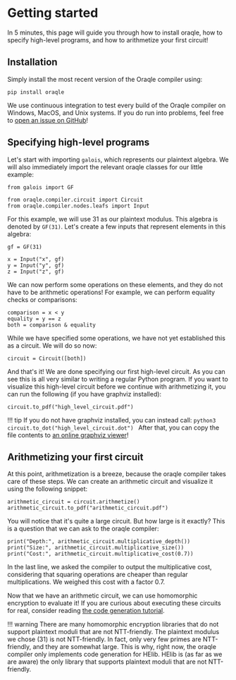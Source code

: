 # Getting started
In 5 minutes, this page will guide you through how to install oraqle, how to specify high-level programs, and how to arithmetize your first circuit!

## Installation
Simply install the most recent version of the Oraqle compiler using:
```
pip install oraqle
```

We use continuous integration to test every build of the Oraqle compiler on Windows, MacOS, and Unix systems.
If you do run into problems, feel free to [open an issue on GitHub]()!

## Specifying high-level programs
Let's start with importing `galois`, which represents our plaintext algebra.
We will also immediately import the relevant oraqle classes for our little example:
```python3
from galois import GF

from oraqle.compiler.circuit import Circuit
from oraqle.compiler.nodes.leafs import Input
```

For this example, we will use 31 as our plaintext modulus. This algebra is denoted by `GF(31)`.
Let's create a few inputs that represent elements in this algebra:
```python3
gf = GF(31)

x = Input("x", gf)
y = Input("y", gf)
z = Input("z", gf)
```

We can now perform some operations on these elements, and they do not have to be arithmetic operations!
For example, we can perform equality checks or comparisons:
```
comparison = x < y
equality = y == z
both = comparison & equality
```

While we have specified some operations, we have not yet established this as a circuit. We will do so now:
```python3
circuit = Circuit([both])
```

And that's it! We are done specifying our first high-level circuit.
As you can see this is all very similar to writing a regular Python program.
If you want to visualize this high-level circuit before we continue with arithmetizing it, you can run the following (if you have graphviz installed):
```python3
circuit.to_pdf("high_level_circuit.pdf")
```

!!! tip
    If you do not have graphviz installed, you can instead call:
    ```python3
    circuit.to_dot("high_level_circuit.dot")
    ```
    After that, you can copy the file contents to [an online graphviz viewer](https://dreampuf.github.io/GraphvizOnline)!

## Arithmetizing your first circuit
At this point, arithmetization is a breeze, because the oraqle compiler takes care of these steps.
We can create an arithmetic circuit and visualize it using the following snippet:
```python3
arithmetic_circuit = circuit.arithmetize()
arithmetic_circuit.to_pdf("arithmetic_circuit.pdf")
```

You will notice that it's quite a large circuit. But how large is it exactly?
This is a question that we can ask to the oraqle compiler:
```python3
print("Depth:", arithmetic_circuit.multiplicative_depth())
print("Size:", arithmetic_circuit.multiplicative_size())
print("Cost:", arithmetic_circuit.multiplicative_cost(0.7))
```

In the last line, we asked the compiler to output the multiplicative cost, considering that squaring operations are cheaper than regular multiplications.
We weighed this cost with a factor 0.7.

Now that we have an arithmetic circuit, we can use homomorphic encryption to evaluate it!
If you are curious about executing these circuits for real, consider reading [the code generation tutorial](tutorial_running_exps.md).

!!! warning
    There are many homomorphic encryption libraries that do not support plaintext moduli that are not NTT-friendly. The plaintext modulus we chose (31) is not NTT-friendly.
    In fact, only very few primes are NTT-friendly, and they are somewhat large. This is why, right now, the oraqle compiler only implements code generation for HElib.
    HElib is (as far as we are aware) the only library that supports plaintext moduli that are not NTT-friendly.
